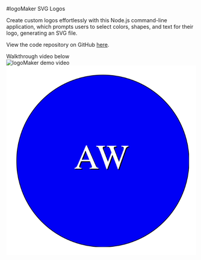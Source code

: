 #logoMaker SVG Logos

Create custom logos effortlessly with this Node.js command-line application, which prompts users to select colors, shapes, and text for their logo, generating an SVG file.

View the code repository on GitHub [here](https://github.com/wellheythereMJ/logoMaker).

Walkthrough video below 
<br>
![logoMaker demo video]()
<br>
![Sample Logo Image here](./assets/logoMaker%20screenshot.png)
